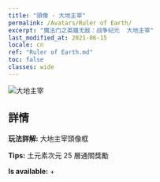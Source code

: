 ```yaml
---
title: "頭像 - 大地主宰"
permalink: /Avatars/Ruler of Earth/
excerpt: "魔法门之英雄无敌：战争纪元  大地主宰"
last_modified_at: 2021-06-15
locale: cn
ref: "Ruler of Earth.md"
toc: false
classes: wide
---
```

 ![大地主宰](/images/a/avatarFrame_40.png)

## 詳情

 **玩法詳解:** 大地主宰頭像框 

 **Tips:** 土元素次元 25 層通關獎勵 

 **Is available:**  + 

